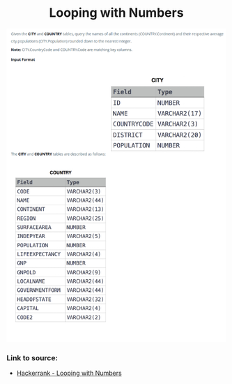 <h1 align="center">Looping with Numbers</h1>

![alt text](https://github.com/matthew01lokiet/Github-repos-images/blob/main/Other/SQL/average_population_of_each_continent.png)

### Link to source: 
- <a href="https://www.hackerrank.com/challenges/bash-tutorials---looping-with-numbers/problem">Hackerrank - Looping with Numbers</a>


